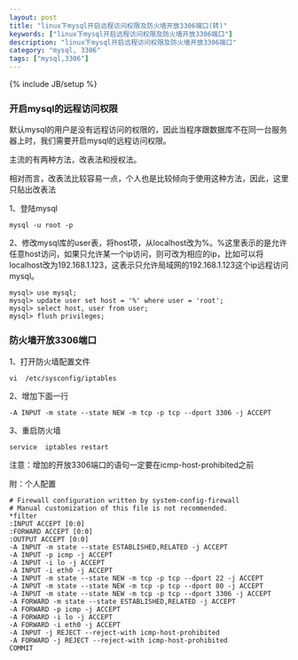 ```yaml
---
layout: post
title: "linux下mysql开启远程访问权限及防火墙开放3306端口(转)"
keywords: ["linux下mysql开启远程访问权限及防火墙开放3306端口"]
description: "linux下mysql开启远程访问权限及防火墙开放3306端口"
category: "mysql, 3306"
tags: ["mysql,3306"]
---
```

{% include JB/setup %}

### 开启mysql的远程访问权限

默认mysql的用户是没有远程访问的权限的，因此当程序跟数据库不在同一台服务器上时，我们需要开启mysql的远程访问权限。

主流的有两种方法，改表法和授权法。

相对而言，改表法比较容易一点，个人也是比较倾向于使用这种方法，因此，这里只贴出改表法

1、登陆mysql

```
mysql -u root -p
```
2、修改mysql库的user表，将host项，从localhost改为%。%这里表示的是允许任意host访问，如果只允许某一个ip访问，则可改为相应的ip，比如可以将localhost改为192.168.1.123，这表示只允许局域网的192.168.1.123这个ip远程访问mysql。

```
mysql> use mysql; 
mysql> update user set host = '%' where user = 'root'; 
mysql> select host, user from user; 
mysql> flush privileges;
```

### 防火墙开放3306端口
1、打开防火墙配置文件

```
vi  /etc/sysconfig/iptables
```
2、增加下面一行

```
-A INPUT -m state --state NEW -m tcp -p tcp --dport 3306 -j ACCEPT
```
3、重启防火墙

```
service  iptables restart
```

注意：增加的开放3306端口的语句一定要在icmp-host-prohibited之前

附：个人配置

```
# Firewall configuration written by system-config-firewall
# Manual customization of this file is not recommended.
*filter
:INPUT ACCEPT [0:0]
:FORWARD ACCEPT [0:0]
:OUTPUT ACCEPT [0:0]
-A INPUT -m state --state ESTABLISHED,RELATED -j ACCEPT
-A INPUT -p icmp -j ACCEPT
-A INPUT -i lo -j ACCEPT
-A INPUT -i eth0 -j ACCEPT
-A INPUT -m state --state NEW -m tcp -p tcp --dport 22 -j ACCEPT
-A INPUT -m state --state NEW -m tcp -p tcp --dport 80 -j ACCEPT
-A INPUT -m state --state NEW -m tcp -p tcp --dport 3306 -j ACCEPT
-A FORWARD -m state --state ESTABLISHED,RELATED -j ACCEPT
-A FORWARD -p icmp -j ACCEPT
-A FORWARD -i lo -j ACCEPT
-A FORWARD -i eth0 -j ACCEPT
-A INPUT -j REJECT --reject-with icmp-host-prohibited
-A FORWARD -j REJECT --reject-with icmp-host-prohibited
COMMIT
```